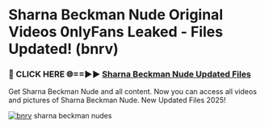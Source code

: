 # Sharna Beckman Nude Original Videos 0nlyFans Leaked - Files Updated! (bnrv)

<h3>🔴 CLICK HERE 🌐==►► <a href="https://tinyurl.com/5h6xmrr3" rel="nofollow">Sharna Beckman Nude Updated Files</a></h3>

Get Sharna Beckman Nude and all content. Now you can access all videos and pictures of Sharna Beckman Nude. New Updated Files 2025!

[![bnrv](https://i.imgur.com/KVD873Z.gif)](https://tinyurl.com/5h6xmrr3)
sharna beckman nudes
